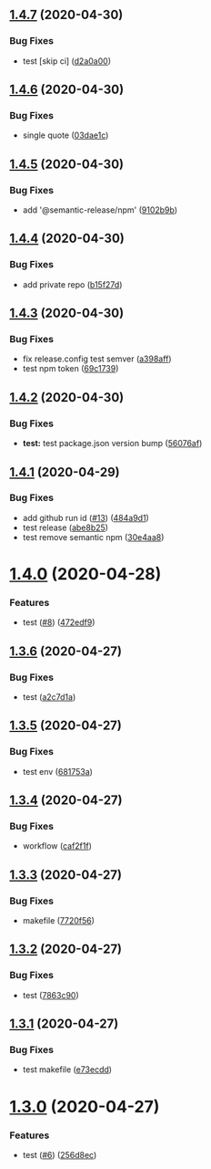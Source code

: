 ## [1.4.7](https://github.com/zephyrmathias/next-ebs/compare/v1.4.6...v1.4.7) (2020-04-30)


### Bug Fixes

* test [skip ci] ([d2a0a00](https://github.com/zephyrmathias/next-ebs/commit/d2a0a00a87c5cfcd528fbc396a29134938eaa28e))

## [1.4.6](https://github.com/zephyrmathias/next-ebs/compare/v1.4.5...v1.4.6) (2020-04-30)


### Bug Fixes

* single quote ([03dae1c](https://github.com/zephyrmathias/next-ebs/commit/03dae1c0778cbda8ac48a10b095a48733d736e58))

## [1.4.5](https://github.com/zephyrmathias/next-ebs/compare/v1.4.4...v1.4.5) (2020-04-30)


### Bug Fixes

* add '@semantic-release/npm' ([9102b9b](https://github.com/zephyrmathias/next-ebs/commit/9102b9ba7a607a26c7d113f69fabb57b1729b08d))

## [1.4.4](https://github.com/zephyrmathias/next-ebs/compare/v1.4.3...v1.4.4) (2020-04-30)


### Bug Fixes

* add private repo ([b15f27d](https://github.com/zephyrmathias/next-ebs/commit/b15f27dae1feac9d00ea60b130381c40f5f45841))

## [1.4.3](https://github.com/zephyrmathias/next-ebs/compare/v1.4.2...v1.4.3) (2020-04-30)


### Bug Fixes

* fix release.config test semver ([a398aff](https://github.com/zephyrmathias/next-ebs/commit/a398aff304cbae44815b257e8251740f307fc4d0))
* test npm token ([69c1739](https://github.com/zephyrmathias/next-ebs/commit/69c173965f4636a625de3bcac43e12e3e0b4c3ce))

## [1.4.2](https://github.com/zephyrmathias/next-ebs/compare/v1.4.1...v1.4.2) (2020-04-30)


### Bug Fixes

* **test:** test package.json version bump ([56076af](https://github.com/zephyrmathias/next-ebs/commit/56076affe9c013ca1853bc31908e1e222e5c9471))

## [1.4.1](https://github.com/zephyrmathias/next-ebs/compare/v1.4.0...v1.4.1) (2020-04-29)


### Bug Fixes

* add github run id ([#13](https://github.com/zephyrmathias/next-ebs/issues/13)) ([484a9d1](https://github.com/zephyrmathias/next-ebs/commit/484a9d1cd8904ba204cb6ae1b9397727dff5ac06))
* test release ([abe8b25](https://github.com/zephyrmathias/next-ebs/commit/abe8b253c709f918957c8c5b4878308fa46dbc83))
* test remove semantic npm ([30e4aa8](https://github.com/zephyrmathias/next-ebs/commit/30e4aa8c706a00a4c22d70d64c18052a1490864e))

# [1.4.0](https://github.com/zephyrmathias/next-ebs/compare/v1.3.6...v1.4.0) (2020-04-28)


### Features

* test ([#8](https://github.com/zephyrmathias/next-ebs/issues/8)) ([472edf9](https://github.com/zephyrmathias/next-ebs/commit/472edf925265cece99bf9c770e9f57b641fe989e))

## [1.3.6](https://github.com/zephyrmathias/next-ebs/compare/v1.3.5...v1.3.6) (2020-04-27)


### Bug Fixes

* test ([a2c7d1a](https://github.com/zephyrmathias/next-ebs/commit/a2c7d1aabfa7d44981d3848ae18d026000f2b45b))

## [1.3.5](https://github.com/zephyrmathias/next-ebs/compare/v1.3.4...v1.3.5) (2020-04-27)


### Bug Fixes

* test env ([681753a](https://github.com/zephyrmathias/next-ebs/commit/681753a920c630196809a7c50c8c7b0add0e341b))

## [1.3.4](https://github.com/zephyrmathias/next-ebs/compare/v1.3.3...v1.3.4) (2020-04-27)


### Bug Fixes

* workflow ([caf2f1f](https://github.com/zephyrmathias/next-ebs/commit/caf2f1f20fd38eea2c4560e3fa9792982750aa5a))

## [1.3.3](https://github.com/zephyrmathias/next-ebs/compare/v1.3.2...v1.3.3) (2020-04-27)


### Bug Fixes

* makefile ([7720f56](https://github.com/zephyrmathias/next-ebs/commit/7720f565dc01ce140a07e62a4fe16c57dbed3a5a))

## [1.3.2](https://github.com/zephyrmathias/next-ebs/compare/v1.3.1...v1.3.2) (2020-04-27)


### Bug Fixes

* test ([7863c90](https://github.com/zephyrmathias/next-ebs/commit/7863c9003fc332e9e8177b108652a077efbbbda3))

## [1.3.1](https://github.com/zephyrmathias/next-ebs/compare/v1.3.0...v1.3.1) (2020-04-27)


### Bug Fixes

* test makefile ([e73ecdd](https://github.com/zephyrmathias/next-ebs/commit/e73ecddb9e836a2f30786a73c896b13ef5eefe38))

# [1.3.0](https://github.com/zephyrmathias/next-ebs/compare/v1.2.0...v1.3.0) (2020-04-27)


### Features

* test ([#6](https://github.com/zephyrmathias/next-ebs/issues/6)) ([256d8ec](https://github.com/zephyrmathias/next-ebs/commit/256d8eccb589ff18d3e4aa2a45781a9985fc024a))
